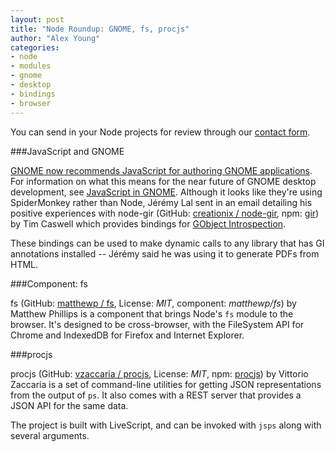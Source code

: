 ```yaml
---
layout: post
title: "Node Roundup: GNOME, fs, procjs"
author: "Alex Young"
categories: 
- node
- modules
- gnome
- desktop
- bindings
- browser
---
```


<div class="intro">
You can send in your Node projects for review through our <a href="/contact.html">contact form</a>.
</div>

###JavaScript and GNOME

[GNOME now recommends JavaScript for authoring GNOME applications](http://treitter.livejournal.com/14871.html).  For information on what this means for the near future of GNOME desktop development, see [JavaScript in GNOME](https://live.gnome.org/JavaScript).  Although it looks like they're using SpiderMonkey rather than Node, Jérémy Lal sent in an email detailing his positive experiences with node-gir (GitHub: [creationix / node-gir](https://github.com/creationix/node-gir), npm: [gir](https://npmjs.org/package/gir)) by Tim Caswell which provides bindings for [GObject Introspection](https://live.gnome.org/Gjs).

These bindings can be used to make dynamic calls to any library that has GI annotations installed -- Jérémy said he was using it to generate PDFs from HTML.

###Component: fs

fs (GitHub: [matthewp / fs](https://github.com/matthewp/fs), License: _MIT_, component: _matthewp/fs_) by Matthew Phillips is a component that brings Node's `fs` module to the browser.  It's designed to be cross-browser, with the FileSystem API for Chrome and IndexedDB for Firefox and Internet Explorer.

###procjs

procjs (GitHub: [vzaccaria / procjs](https://github.com/vzaccaria/procjs), License: _MIT_, npm: [procjs](https://npmjs.org/package/procjs)) by Vittorio Zaccaria is a set of command-line utilities for getting JSON representations from the output of `ps`.  It also comes with a REST server that provides a JSON API for the same data.

The project is built with LiveScript, and can be invoked with `jsps` along with several arguments.

